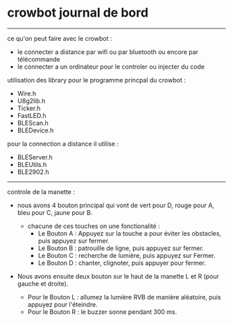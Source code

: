 # crowbot journal de bord

____

ce qu'on peut faire avec le crowbot :

  - le connecter a distance par wifi ou par bluetooth ou encore par télécommande
  - le connecter a un ordinateur pour le controler ou injecter du code

utilisation des library pour le programme princpal du crowbot :

  - Wire.h
  - U8g2lib.h
  - Ticker.h
  - FastLED.h
  - BLEScan.h
  - BLEDevice.h

pour la connection a distance il utilise :

  - BLEServer.h
  - BLEUtils.h
  - BLE2902.h

___

controle de la manette :

  - nous avons 4 bouton principal qui vont de vert pour D, rouge pour A, bleu pour C, jaune pour B.
      - chacune de ces touches on une fonctionalité :
          - Le Bouton A : Appuyez sur la touche a pour éviter les obstacles, puis appuyez sur fermer.
          - Le Bouton B : patrouille de ligne, puis appuyez sur fermer.
          - Le Bouton C : recherche de lumière, puis appuyez sur Fermer.
          - Le Bouton D : chanter, clignoter, puis appuyer pour fermer.
       
  - Nous avons ensuite deux bouton sur le haut de la manette L et R (pour gauche et droite).
      - Pour le Bouton L : allumez la lumière RVB de manière aléatoire, puis appuyez pour l'éteindre.
      - Pour le Bouton R : le buzzer sonne pendant 300 ms.

